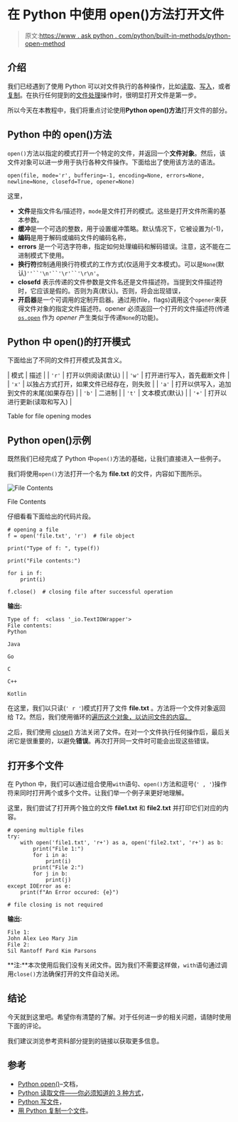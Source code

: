 # 在 Python 中使用 open()方法打开文件

> 原文:[https://www . ask python . com/python/built-in-methods/python-open-method](https://www.askpython.com/python/built-in-methods/python-open-method)

## 介绍

我们已经遇到了使用 Python 可以对文件执行的各种操作，比如[读取](https://www.askpython.com/python/built-in-methods/python-read-file)、[写入](https://www.askpython.com/python/built-in-methods/python-write-file)，或者[复制](https://www.askpython.com/python/copy-a-file-in-python)。在执行任何提到的[文件处理](https://www.askpython.com/python/python-file-handling)操作时，很明显打开文件是第一步。

所以今天在本教程中，我们将重点讨论使用**Python open()方法**打开文件的部分。

## Python 中的 open()方法

`open()`方法以指定的模式打开一个特定的文件，并返回一个**文件对象**。然后，该文件对象可以进一步用于执行各种文件操作。下面给出了使用该方法的语法。

```
open(file, mode='r', buffering=-1, encoding=None, errors=None, newline=None, closefd=True, opener=None)

```

这里，

*   **文件**是指文件名/描述符，`mode`是文件打开的模式。这些是打开文件所需的基本参数。
*   **缓冲**是一个可选的整数，用于设置缓冲策略。默认情况下，它被设置为(-1)，
*   **编码**是用于解码或编码文件的编码名称，
*   **errors** 是一个可选字符串，指定如何处理编码和解码错误。注意，这不能在二进制模式下使用。
*   **换行符**控制通用换行符模式的工作方式(仅适用于文本模式)。可以是`None`(默认)`''``'\n'``'\r'``'\r\n'`。
*   **closefd** 表示传递的文件参数是文件名还是文件描述符。当提到文件描述符时，它应该是假的。否则为真(默认)。否则，将会出现错误，
*   **开启器**是一个可调用的定制开启器。通过用(file，flags)调用这个`opener`来获得文件对象的指定文件描述符。opener 必须返回一个打开的文件描述符(传递 [`os.open`](https://docs.python.org/3/library/os.html#os.open) 作为 *opener* 产生类似于传递`None`的功能)。

## Python 中 open()的打开模式

下面给出了不同的文件打开模式及其含义。

| 模式 | 描述 |
| `'r'` | 打开以供阅读(默认) |
| `'w'` | 打开进行写入，首先截断文件 |
| `'x'` | 以独占方式打开，如果文件已经存在，则失败 |
| `'a'` | 打开以供写入，追加到文件的末尾(如果存在) |
| `'b'` | 二进制 |
| `'t'` | 文本模式(默认) |
| `'+'` | 打开以进行更新(读取和写入) |

Table for file opening modes

## Python open()示例

既然我们已经完成了 Python 中`open()`方法的基础，让我们直接进入一些例子。

我们将使用`open()`方法打开一个名为 **file.txt** 的文件，内容如下图所示。

![File Contents](../Images/00d43523b18664ca07f8e925c532ef9f.png)

File Contents

仔细看看下面给出的代码片段。

```
# opening a file
f = open('file.txt', 'r')  # file object

print("Type of f: ", type(f))

print("File contents:")

for i in f:
    print(i)

f.close()  # closing file after successful operation

```

**输出:**

```
Type of f:  <class '_io.TextIOWrapper'>
File contents:
Python

Java

Go

C

C++

Kotlin

```

在这里，我们以只读(`' r '`)模式打开了文件 **file.txt** 。方法将一个文件对象返回给 T2。然后，我们使用循环的[遍历这个对象，以访问文件的内容。](https://www.askpython.com/python/python-for-loop)

之后，我们使用 [close()](https://www.askpython.com/python/python-file-handling#6-close()-function) 方法关闭了文件。在对一个文件执行任何操作后，最后关闭它是很重要的，以避免**错误**。再次打开同一文件时可能会出现这些错误。

## 打开多个文件

在 Python 中，我们可以通过组合使用`with`语句、`open()`方法和逗号(`' , '`)操作符来同时打开两个或多个文件。让我们举一个例子来更好地理解。

这里，我们尝试了打开两个独立的文件 **file1.txt** 和 **file2.txt** 并打印它们对应的内容。

```
# opening multiple files
try:
    with open('file1.txt', 'r+') as a, open('file2.txt', 'r+') as b:
        print("File 1:")
        for i in a:
            print(i)
        print("File 2:")
        for j in b:
            print(j)
except IOError as e:
    print(f"An Error occured: {e}")

# file closing is not required

```

**输出:**

```
File 1:
John Alex Leo Mary Jim
File 2:
Sil Rantoff Pard Kim Parsons

```

**注:**本次使用后我们没有关闭文件。因为我们不需要这样做，`with`语句通过调用`close()`方法确保打开的文件自动关闭。

## 结论

今天就到这里吧。希望你有清楚的了解。对于任何进一步的相关问题，请随时使用下面的评论。

我们建议浏览参考资料部分提到的链接以获取更多信息。

## 参考

*   [Python open()](https://docs.python.org/3/library/functions.html#open)–文档，
*   [Python 读取文件——你必须知道的 3 种方式](https://www.askpython.com/python/built-in-methods/python-read-file)，
*   [Python 写文件](https://www.askpython.com/python/built-in-methods/python-write-file)，
*   [用 Python 复制一个文件](https://www.askpython.com/python/copy-a-file-in-python)。